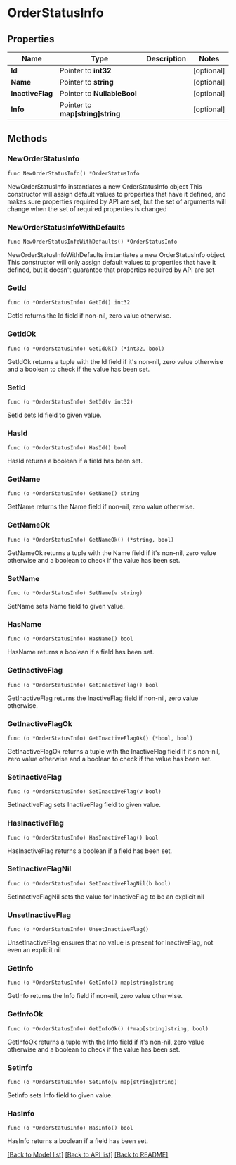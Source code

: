 # OrderStatusInfo

## Properties

Name | Type | Description | Notes
------------ | ------------- | ------------- | -------------
**Id** | Pointer to **int32** |  | [optional] 
**Name** | Pointer to **string** |  | [optional] 
**InactiveFlag** | Pointer to **NullableBool** |  | [optional] 
**Info** | Pointer to **map[string]string** |  | [optional] 

## Methods

### NewOrderStatusInfo

`func NewOrderStatusInfo() *OrderStatusInfo`

NewOrderStatusInfo instantiates a new OrderStatusInfo object
This constructor will assign default values to properties that have it defined,
and makes sure properties required by API are set, but the set of arguments
will change when the set of required properties is changed

### NewOrderStatusInfoWithDefaults

`func NewOrderStatusInfoWithDefaults() *OrderStatusInfo`

NewOrderStatusInfoWithDefaults instantiates a new OrderStatusInfo object
This constructor will only assign default values to properties that have it defined,
but it doesn't guarantee that properties required by API are set

### GetId

`func (o *OrderStatusInfo) GetId() int32`

GetId returns the Id field if non-nil, zero value otherwise.

### GetIdOk

`func (o *OrderStatusInfo) GetIdOk() (*int32, bool)`

GetIdOk returns a tuple with the Id field if it's non-nil, zero value otherwise
and a boolean to check if the value has been set.

### SetId

`func (o *OrderStatusInfo) SetId(v int32)`

SetId sets Id field to given value.

### HasId

`func (o *OrderStatusInfo) HasId() bool`

HasId returns a boolean if a field has been set.

### GetName

`func (o *OrderStatusInfo) GetName() string`

GetName returns the Name field if non-nil, zero value otherwise.

### GetNameOk

`func (o *OrderStatusInfo) GetNameOk() (*string, bool)`

GetNameOk returns a tuple with the Name field if it's non-nil, zero value otherwise
and a boolean to check if the value has been set.

### SetName

`func (o *OrderStatusInfo) SetName(v string)`

SetName sets Name field to given value.

### HasName

`func (o *OrderStatusInfo) HasName() bool`

HasName returns a boolean if a field has been set.

### GetInactiveFlag

`func (o *OrderStatusInfo) GetInactiveFlag() bool`

GetInactiveFlag returns the InactiveFlag field if non-nil, zero value otherwise.

### GetInactiveFlagOk

`func (o *OrderStatusInfo) GetInactiveFlagOk() (*bool, bool)`

GetInactiveFlagOk returns a tuple with the InactiveFlag field if it's non-nil, zero value otherwise
and a boolean to check if the value has been set.

### SetInactiveFlag

`func (o *OrderStatusInfo) SetInactiveFlag(v bool)`

SetInactiveFlag sets InactiveFlag field to given value.

### HasInactiveFlag

`func (o *OrderStatusInfo) HasInactiveFlag() bool`

HasInactiveFlag returns a boolean if a field has been set.

### SetInactiveFlagNil

`func (o *OrderStatusInfo) SetInactiveFlagNil(b bool)`

 SetInactiveFlagNil sets the value for InactiveFlag to be an explicit nil

### UnsetInactiveFlag
`func (o *OrderStatusInfo) UnsetInactiveFlag()`

UnsetInactiveFlag ensures that no value is present for InactiveFlag, not even an explicit nil
### GetInfo

`func (o *OrderStatusInfo) GetInfo() map[string]string`

GetInfo returns the Info field if non-nil, zero value otherwise.

### GetInfoOk

`func (o *OrderStatusInfo) GetInfoOk() (*map[string]string, bool)`

GetInfoOk returns a tuple with the Info field if it's non-nil, zero value otherwise
and a boolean to check if the value has been set.

### SetInfo

`func (o *OrderStatusInfo) SetInfo(v map[string]string)`

SetInfo sets Info field to given value.

### HasInfo

`func (o *OrderStatusInfo) HasInfo() bool`

HasInfo returns a boolean if a field has been set.


[[Back to Model list]](../README.md#documentation-for-models) [[Back to API list]](../README.md#documentation-for-api-endpoints) [[Back to README]](../README.md)


